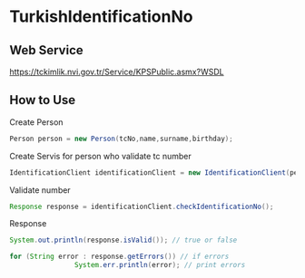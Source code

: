 # TurkishIdentificationNo
## Web Service 
https://tckimlik.nvi.gov.tr/Service/KPSPublic.asmx?WSDL
## How to Use
Create Person
```Java
Person person = new Person(tcNo,name,surname,birthday);
```
Create Servis for person who validate tc number
```Java
IdentificationClient identificationClient = new IdentificationClient(person); 
```
Validate number
```Java
Response response = identificationClient.checkIdentificationNo(); 
```
Response
```Java
System.out.println(response.isValid()); // true or false 

for (String error : response.getErrors()) // if errors 
	    		System.err.println(error); // print errors 
```
